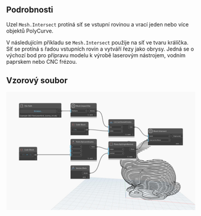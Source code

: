 ## Podrobnosti
Uzel `Mesh.Intersect` protíná síť se vstupní rovinou a vrací jeden nebo více objektů PolyCurve.

V následujícím příkladu se `Mesh.Intersect` použije na síť ve tvaru králíčka. Síť se protíná s řadou vstupních rovin a vytváří řezy jako obrysy. Jedná se o výchozí bod pro přípravu modelu k výrobě laserovým nástrojem, vodním paprskem nebo CNC frézou.

## Vzorový soubor

![Example](./Autodesk.DesignScript.Geometry.Mesh.Intersect_img.jpg)
